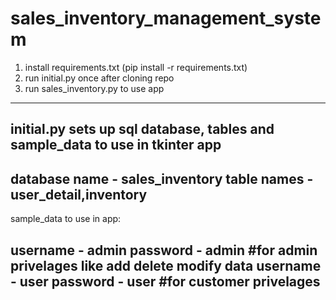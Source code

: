 # sales_inventory_management_system

1) install requirements.txt (pip install -r requirements.txt)
3) run initial.py once after cloning repo
4) run sales_inventory.py to use app 


--------------------------------------------------------------------------------
initial.py sets up sql database, tables and sample_data to use in tkinter app
-------------------------------------------------------------------------------
database name - sales_inventory
table names - user_detail,inventory
----------------------------------------------------------------------------
sample_data to use in app:

username - admin
password - admin       #for admin privelages like add delete modify data
username - user
password - user        #for customer privelages
-----------------------------------------------------------------------------




